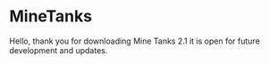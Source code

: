 # MineTanks
Hello, thank you for downloading Mine Tanks 2.1 it is open for future development and updates.
